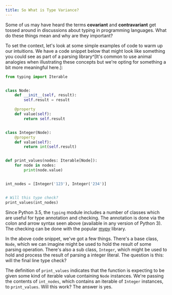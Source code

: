 ```yaml
---
title: So What is Type Variance?
---
```


Some of us may have heard the terms **covariant** and **contravariant** get
tossed around in discussions about typing in programming languages.  What do
these things mean and why are they important?

To set the context, let's look at some simple examples of code to warm up our
intuitions.  We have a code snippet below that might look like something you
could see as part of a parsing library^[It's common to use animal analogies
when illustrating these concepts but we're opting for something a bit more
meaningful here.]:

```python
from typing import Iterable


class Node:
    def __init__(self, result):
        self.result = result

    @property
    def value(self):
        return self.result


class Integer(Node):
    @property
    def value(self):
        return int(self.result)


def print_values(nodes: Iterable[Node]):
    for node in nodes:
        print(node.value)


int_nodes = [Integer('123'), Integer('234')]


# Will this type check?
print_values(int_nodes)
```

Since Python 3.5, the `typing` module includes a number of classes which are
useful for type annotation and checking.  The annotation is done via the colon
and arrow syntax seen above (available in any version of Python 3).  The
checking can be done with the popular [mypy](http://mypy-lang.org/) library.

In the above code snippet, we've got a few things.  There's a base class,
`Node`, which we can imagine might be used to hold the result of some parsing
operation.  There's also a sub class, `Integer`, which might be used to hold
and process the result of parsing a integer literal.  The question is this:
will the final line type check?

The definition of `print_values` indicates that the function is expecting to be
given some kind of iterable value containing `Node` instances.  We're passing
the contents of `int_nodes`, which contains an iterable of `Integer` instances,
to `print_values`.  Will this work?  The answer is yes.
